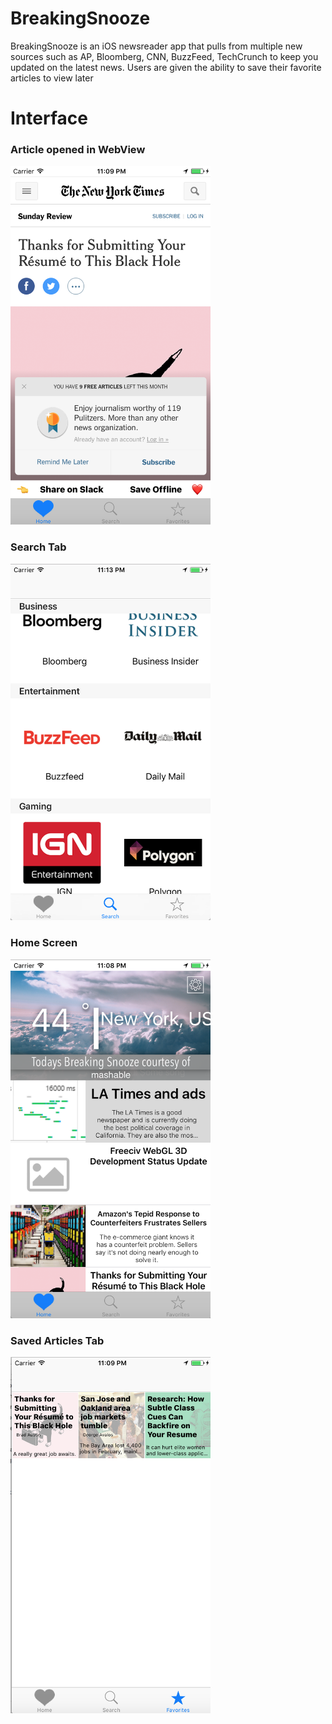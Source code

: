 # BreakingSnooze

BreakingSnooze is an iOS newsreader app that pulls from multiple new sources such as AP, Bloomberg, CNN, BuzzFeed, TechCrunch to keep you updated on the latest news. Users are given the ability to save their favorite articles to view later

# Interface



### Article opened in WebView

<img src="https://github.com/C4Q/AC3.2-BreakingSnooze/blob/master/Images/Article%20opened%20in%20WebView.png?raw=true" width="320"/>



### Search Tab

<img src="https://github.com/C4Q/AC3.2-BreakingSnooze/blob/master/Images/Collage%20of%20companies.png?raw=true" width="320"/>



### Home Screen 

<img src="https://github.com/C4Q/AC3.2-BreakingSnooze/blob/master/Images/Home%20Screen.png?raw=true" width="320"/>



### Saved Articles Tab

<img src="https://github.com/C4Q/AC3.2-BreakingSnooze/blob/master/Images/Saved%20Articles.png?raw=true" width="320"/>
